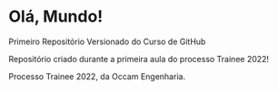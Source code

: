 # Olá, Mundo!
 Primeiro Repositório Versionado do Curso de GitHub

Repositório criado durante a primeira aula do processo Trainee 2022!

Processo Trainee 2022, da Occam Engenharia. 
